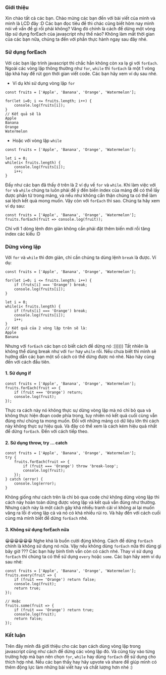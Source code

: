 ### Giới thiệu
Xin chào tất cả các bạn. Chào mừng các bạn đến với bài viết của mình và mình là LCD đây :D
Các bạn đọc tiêu đề thì chác cũng biết hôm nay mình nói về vấn đề gì rồi phải không?
Vâng đó chính là cách để dừng một vòng lặp sử dụng forEach của javascript như thế nào?
Không làm mất thời gian của các bạn nữa, chúng ta đến với phần thực hành ngay sau đây nhé.

### Sử dụng forEach
Với các bạn lập trình javascript thì chắc hẳn không còn xa lạ gì với `forEach`. Ngoài các vòng lặp thông thường như `for`, `while` thì `forEach` là một 1 vòng lặp khá hay để rút gọn thời gian viết code. Các bạn hãy xem ví dụ sau nhé.
- Ví dụ khi sử dụng vòng lặp `for`
```
const fruits = ['Apple', 'Banana', 'Orange', 'Watermelon'];

for(let i=0; i <= fruits.length; i++) {
    console.log(fruits[i]);
}
// Kết quả sẽ là
Apple
Banana
Orange
Watermelon
```

- Hoặc với vòng lặp `while`
```
const fruits = ['Apple', 'Banana', 'Orange', 'Watermelon'];

let i = 0;
while(i< fruits.length) {
    console.log(fruits[i]);
    i++;
}
```

Đấy như các bạn đã thấy ở trên là 2 ví dụ về `for` và `while`. Khi làm việc với `for` và `while` chúng ta luôn phải để ý đến biến index của mảng để có thể lấy được phần tử trong mảng, và nếu như không cẩn thận chúng ta có thể làm sai lệch kết quả mong muốn.
Vậy còn với `forEach` thì sao. Chúng ta hãy xem ví dụ sau:
```
const fruits = ['Apple', 'Banana', 'Orange', 'Watermelon'];
fruits.forEach(fruit => console.log(fruit));
```
Chỉ với 1 dòng lệnh đơn giản không cần phải đặt thêm biến mới rồi tăng index các kiểu :D

### Dừng vòng lặp

Với `for` và `while` thì đơn giản, chỉ cần chúng ta dùng lệnh `break`  là được. Ví dụ:
```
const fruits = ['Apple', 'Banana', 'Orange', 'Watermelon'];

for(let i=0; i <= fruits.length; i++) {
    if (fruts[i] === 'Orange') break;
    console.log(fruits[i]);
}

let i = 0;
while(i< fruits.length) {
    if (fruts[i] === 'Orange') break;
    console.log(fruits[i]);
    i++;
}
// Kết quả của 2 vòng lặp trên sẽ là:
Apple
Banana
```

Nhưng với `forEach` các bạn có biết cách để dừng nó :)))))) Tất nhiên là không thể dùng break như với `for` hay `while` rồi.  Nếu chưa biết thì mình sẽ hướng dẫn các bạn một số cách có thể dừng được nó nhé. 
Nào hãy cùng đến với cách đầu tiên.

#### 1. Sử dụng if
```
const fruits = ['Apple', 'Banana', 'Orange', 'Watermelon'];
fruits.forEach(fruit => {
    if (fruit === 'Orange') return;
    console.log(fruit);
});
```

Thực ra cách này nó không thực sự dừng vòng lặp mà nó chỉ bỏ qua và không thực hiện đoạn code phía trong, tuy nhiên nó kết quả cuối cùng vẫn đúng như chúng ta mong muốn.
Đối với những mảng có dữ liệu lớn thì cách này không thực sự hiệu quả. Và đây có thể xem là cách kém hiệu quả nhất để dừng `forEach`.
Đến với cách tiếp theo.

#### 2. Sử dụng throw, try ... catch
```
const fruits = ['Apple', 'Banana', 'Orange', 'Watermelon'];
try {
    fruits.forEach(fruit => {
        if (fruit === 'Orange') throw 'break-loop';
        console.log(fruit);
    });
} catch (error) {
    console.log(error);
}
```
Không giống như cách trên là chỉ bỏ qua code chứ không dừng vòng lặp thì cách này hoàn toàn dừng được vòng lập và kết quả vẫn đúng như thường. Nhưng cách này là một cách gây khá nhiều tranh cãi vì không ai lại muốn văng ra lỗi ở vòng lặp cả và nó có khá nhiều rủi ro.
Và hãy đến với cách cuối cùng mà mình biết để dừng `forEach` nhé.

#### 3. Không sử dụng forEach nữa
:grinning::grinning::grinning::grinning::grinning::grinning:
Nghe khá là buồn cười đúng không. Cách để dừng `forEach` chính là không sử dụng nó nữa. Vậy nếu không dùng `forEach` nữa thì dùng gì bây giờ ???
Các bạn hãy bình tĩnh vẫn còn có cách nhé. Thay vì sử dụng `forEach` thì chúng ta có thể sử dụng `every` hoặc `some`. Các bạn hãy xem ví dụ sau nhé:

```
const fruits = ['Apple', 'Banana', 'Orange', 'Watermelon'];
fruits.every(fruit => {
    if (fruit === 'Orange') return false;
    console.log(fruit);
    return true;
});

// Hoặc
fruits.some(fruit => {
    if (fruit === 'Orange') return true;
    console.log(fruit);
    return false;
});
```

### Kết luận
Trên đây mình đã giới thiệu cho các bạn cách dùng vòng lặp trong javascript cũng như cách để dừng các vòng lặp đó. Và cũng tùy vào từng trường hợp mà bạn nên chọn `for`, `while` hay dùng `forEach` để sử dụng cho thích hợp nhé. Nếu các bạn thấy hay hãy upvote và share để giúp mình có thêm động lực làm những bài viết hay và chất lượng hơn nhé :)